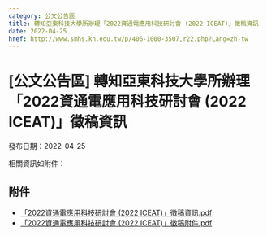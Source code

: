 ```yaml
---
category: 公文公告區
title: 轉知亞東科技大學所辦理「2022資通電應用科技研討會 (2022 ICEAT)」徵稿資訊
date: 2022-04-25
href: http://www.smhs.kh.edu.tw/p/406-1000-3507,r22.php?Lang=zh-tw
---
```


# [公文公告區] 轉知亞東科技大學所辦理「2022資通電應用科技研討會 (2022 ICEAT)」徵稿資訊

發布日期：2022-04-25

相關資訊如附件：

## 附件

- [「2022資通電應用科技研討會 (2022 ICEAT)」徵稿資訊.pdf](https://www.smhs.kh.edu.tw/var/file/0/1000/attach/15/pta_3273_5754890_43540.pdf)
- [「2022資通電應用科技研討會 (2022 ICEAT)」徵稿附件.pdf](https://www.smhs.kh.edu.tw/var/file/0/1000/attach/15/pta_3274_9471527_43540.pdf)
